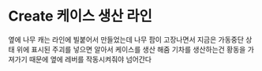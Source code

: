 # Create 케이스 생산 라인

옆에 나무 캐는 라인에 빌붙어서 만들었는데 나무 팜이 고장나면서 지금은 가동중단 상태
위에 표시된 주괴를 넣으면 알아서 케이스를 생산 해줌
기차를 생산하는건 황동을 가져가기 때문에 옆에 레버를 작동시켜줘야 넘어간다
